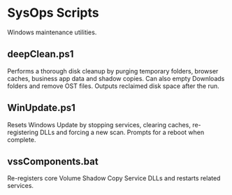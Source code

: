 # SysOps Scripts

Windows maintenance utilities.

## deepClean.ps1
Performs a thorough disk cleanup by purging temporary folders, browser caches, business app data and shadow copies. Can also empty Downloads folders and remove OST files. Outputs reclaimed disk space after the run.

## WinUpdate.ps1
Resets Windows Update by stopping services, clearing caches, re-registering DLLs and forcing a new scan. Prompts for a reboot when complete.

## vssComponents.bat
Re-registers core Volume Shadow Copy Service DLLs and restarts related services.
